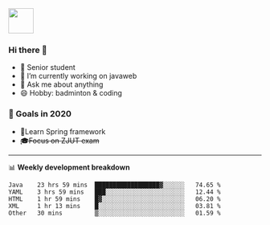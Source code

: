 <img src="https://github.com/egoist/egoist/raw/master/balloon.gif" width="50">

### Hi there 🐏

- 🌱 Senior student
- 🔭 I’m currently working on javaweb
- 💬 Ask me about anything
- 😄 Hobby: badminton & coding

### 🚀 Goals in 2020
+ 🍃Learn Spring framework
+ ~~🎓Focus on ZJUT exam~~
-------

📊 **Weekly development breakdown**
<!--START_SECTION:waka-->
```text
Java    23 hrs 59 mins  ██████████████████▓░░░░░░   74.65 % 
YAML    3 hrs 59 mins   ███░░░░░░░░░░░░░░░░░░░░░░   12.44 % 
HTML    1 hr 59 mins    █▓░░░░░░░░░░░░░░░░░░░░░░░   06.20 % 
XML     1 hr 13 mins    █░░░░░░░░░░░░░░░░░░░░░░░░   03.81 % 
Other   30 mins         ▒░░░░░░░░░░░░░░░░░░░░░░░░   01.59 % 
```
<!--END_SECTION:waka-->
